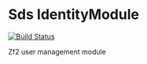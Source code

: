 Sds IdentityModule
==================

[![Build Status](https://secure.travis-ci.org/superdweebie/identityModule.png)](http://travis-ci.org/superdweebie/identityModule)

Zf2 user management module
